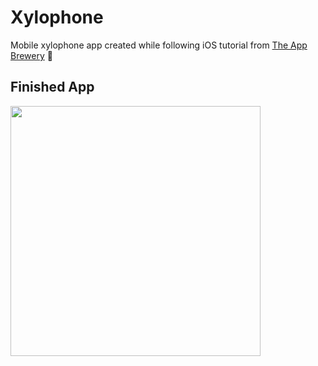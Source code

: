 # Xylophone

Mobile xylophone app created while following iOS tutorial from [The App Brewery](https://www.appbrewery.co) 📱

## Finished App
<img src="https://github.com/londonappbrewery/Images/blob/master/Xylophone.png" width="400">
